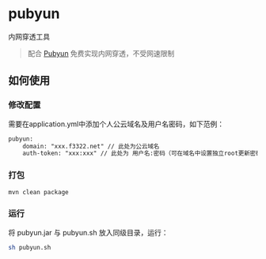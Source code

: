 # pubyun

内网穿透工具

> 配合 [Pubyun](https://www.pubyun.com/) 免费实现内网穿透，不受网速限制

## 如何使用
### 修改配置
需要在application.yml中添加个人公云域名及用户名密码，如下范例：
```xml
pubyun:
    domain: "xxx.f3322.net" // 此处为公云域名
    auth-token: "xxx:xxx" // 此处为 用户名:密码（可在域名中设置独立root更新密码）
```
### 打包
```sh
mvn clean package
```

### 运行
将 pubyun.jar 与 pubyun.sh 放入同级目录，运行：
```sh
sh pubyun.sh
```
